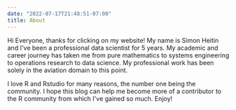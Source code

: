 ```yaml
---
date: "2022-07-17T21:48:51-07:00"
title: About
---
```


Hi Everyone, thanks for clicking on my website! My name is Simon Heitin and I've been a professional data scientist for 5 years. My academic and career journey has taken me from pure mathematics to systems engineering to operations research to data science. My professional work has been solely in the aviation domain to this point.  

  
I love R and Rstudio for many reasons, the number one being the community. I hope this blog can help me become more of a contributor to the R community from which I've gained so much. Enjoy!
